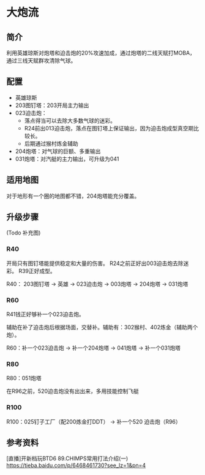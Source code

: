 # 大炮流
## 简介
利用英雄琼斯对炮塔和迫击炮的20%攻速加成，通过炮塔的二线天赋打MOBA，通过三线天赋群攻清除气球。

## 配置
- 英雄琼斯
- 203图钉塔：203开局主力输出
- 023迫击炮：
	- 落点得当可以去除大多数气球的迷彩。
	- R24前出013迫击炮，落点在图钉塔上保证输出，因为迫击炮成型真空期比较长。
	- 后期通过猴村炼金辅助
- 204炮塔：对气球的巨额、多重输出
- 031炮塔：对汽艇的主力输出，可升级为041

## 适用地图
对于地形有一个圈的地图都不错，204炮塔能充分覆盖。


## 升级步骤
(Todo 补充图)

### R40
开局只有图钉塔能提供稳定和大量的伤害。
R24之前正好出003迫击炮去除迷彩。
R39正好成型。

R40： 203图钉塔  -> 英雄 -> 023迫击炮 -> 003炮塔  -> 204炮塔 -> 031炮塔

### R60
R41钱正好够补一个023迫击炮。

辅助在补了迫击炮后根据场面，交替补。辅助有：302猴村、402炼金（辅助两个炮）。

R60：补一个023迫击炮  -> 补一个204炮塔 -> 041炮塔 -> 补一个031炮塔

### R80
R80：051炮塔

在R96之前，520迫击炮没有出出来，多用技能控制飞艇

### R100
R100：025钉子工厂（配200炼金打DDT） ->  补一个520 迫击炮（R96）

## 参考资料
[直播]开新档玩BTD6 89.CHIMPS常用打法介绍(一) https://tieba.baidu.com/p/6468461730?see_lz=1&pn=4